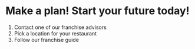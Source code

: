 # Make a plan! Start your future today!

1.  Contact one of our franchise advisors
2.  Pick a location for your restaurant
3.  Follow our franchise guide